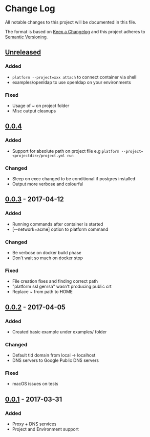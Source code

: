 # Change Log
All notable changes to this project will be documented in this file.

The format is based on [Keep a Changelog](http://keepachangelog.com/)
and this project adheres to [Semantic Versioning](http://semver.org/).

## [Unreleased]
### Added
- ```platform --project=xxx attach``` to connect container via shell
- examples/openldap to use openldap on your environments

### Fixed
- Usage of ~ on project folder
- Misc output cleanups 

## [0.0.4]
### Added
- Support for absolute path on project file e.g ```platform --project=<projectdir>/project.yml run```

### Changed
- Sleep on exec changed to be conditional if postgres installed
- Output more verbose and colourful

## [0.0.3] - 2017-04-12
### Added
- Running commands after container is started
- [--network=acme] option to platform command

### Changed
- Be verbose on docker build phase
- Don't wait so much on docker stop

### Fixed
- File creation fixes and finding correct path
- "platform ssl genrsa" wasn't producing public crt
- Replace ~ from path to HOME

## [0.0.2] - 2017-04-05
### Added
- Created basic example under examples/ folder

### Changed
- Default tld domain from local -> localhost
- DNS servers to Google Public DNS servers

### Fixed
- macOS issues on tests

## [0.0.1] - 2017-03-31
### Added
- Proxy + DNS services
- Project and Environment support

[Unreleased]: https://github.com/7ojo/perl6-platform/compare/0.0.4...HEAD
[0.0.4]: https://github.com/7ojo/perl6-platform/compare/0.0.3...0.0.4
[0.0.3]: https://github.com/7ojo/perl6-platform/compare/0.0.2...0.0.3
[0.0.2]: https://github.com/7ojo/perl6-platform/compare/0.0.1...0.0.2
[0.0.1]: https://github.com/7ojo/perl6-platform/compare/0.0.1

